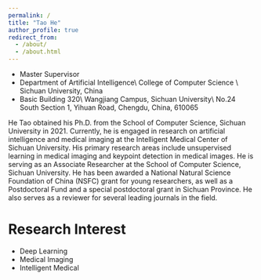 ```yaml
---
permalink: /
title: "Tao He"
author_profile: true
redirect_from: 
  - /about/
  - /about.html
---
```


* Master Supervisor
* Department of Artificial Intelligence\\
College of Computer Science \\
Sichuan University, China
* Basic Building 320\\
Wangjiang Campus, Sichuan University\\
No.24 South Section 1, Yihuan Road, Chengdu, China, 610065      

He Tao obtained his Ph.D. from the School of Computer Science, Sichuan University in 2021. Currently, he is engaged in research on artificial intelligence and medical imaging at the Intelligent Medical Center of Sichuan University. His primary research areas include unsupervised learning in medical imaging and keypoint detection in medical images. He is serving as an Associate Researcher at the School of Computer Science, Sichuan University. He has been awarded a National Natural Science Foundation of China (NSFC) grant for young researchers, as well as a Postdoctoral Fund and a special postdoctoral grant in Sichuan Province. He also serves as a reviewer for several leading journals in the field.    

Research Interest
======
* Deep Learning
* Medical Imaging
* Intelligent Medical

